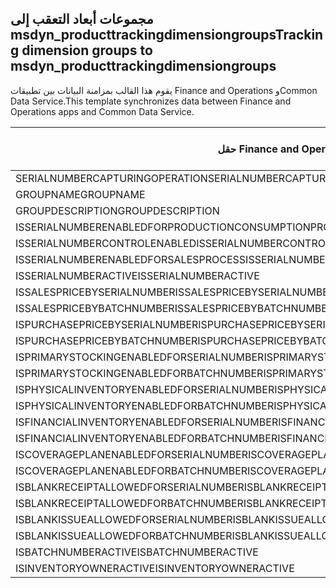 ## <a name="tracking-dimension-groups-to-msdyn_producttrackingdimensiongroups"></a><span data-ttu-id="b188b-101">مجموعات أبعاد التعقب إلى msdyn_producttrackingdimensiongroups</span><span class="sxs-lookup"><span data-stu-id="b188b-101">Tracking dimension groups to msdyn_producttrackingdimensiongroups</span></span>

<span data-ttu-id="b188b-102">يقوم هذا القالب بمزامنة البيانات بين تطبيقات Finance and Operations وCommon Data Service.</span><span class="sxs-lookup"><span data-stu-id="b188b-102">This template synchronizes data between Finance and Operations apps and Common Data Service.</span></span>

<span data-ttu-id="b188b-103">حقل Finance and Operations</span><span class="sxs-lookup"><span data-stu-id="b188b-103">Finance and Operations field</span></span> | <span data-ttu-id="b188b-104">نوع التعيين</span><span class="sxs-lookup"><span data-stu-id="b188b-104">Map type</span></span> | <span data-ttu-id="b188b-105">حقل Dynamics 365 الآخر</span><span class="sxs-lookup"><span data-stu-id="b188b-105">Other Dynamics 365 field</span></span> | <span data-ttu-id="b188b-106">القيمة الافتراضية</span><span class="sxs-lookup"><span data-stu-id="b188b-106">Default value</span></span>
---|---|---|---
<span data-ttu-id="b188b-107">SERIALNUMBERCAPTURINGOPERATION</span><span class="sxs-lookup"><span data-stu-id="b188b-107">SERIALNUMBERCAPTURINGOPERATION</span></span> | >< | <span data-ttu-id="b188b-108">msdyn_serialnumbercapturingoperation</span><span class="sxs-lookup"><span data-stu-id="b188b-108">msdyn_serialnumbercapturingoperation</span></span> | 
<span data-ttu-id="b188b-109">GROUPNAME</span><span class="sxs-lookup"><span data-stu-id="b188b-109">GROUPNAME</span></span> | = | <span data-ttu-id="b188b-110">msdyn_groupname</span><span class="sxs-lookup"><span data-stu-id="b188b-110">msdyn_groupname</span></span> | 
<span data-ttu-id="b188b-111">GROUPDESCRIPTION</span><span class="sxs-lookup"><span data-stu-id="b188b-111">GROUPDESCRIPTION</span></span> | = | <span data-ttu-id="b188b-112">msdyn_groupdescription</span><span class="sxs-lookup"><span data-stu-id="b188b-112">msdyn_groupdescription</span></span> | 
<span data-ttu-id="b188b-113">ISSERIALNUMBERENABLEDFORPRODUCTIONCONSUMPTIONPROCESS</span><span class="sxs-lookup"><span data-stu-id="b188b-113">ISSERIALNUMBERENABLEDFORPRODUCTIONCONSUMPTIONPROCESS</span></span> | >< | <span data-ttu-id="b188b-114">msdyn_issnenabledforpcprocess</span><span class="sxs-lookup"><span data-stu-id="b188b-114">msdyn_issnenabledforpcprocess</span></span> | 
<span data-ttu-id="b188b-115">ISSERIALNUMBERCONTROLENABLED</span><span class="sxs-lookup"><span data-stu-id="b188b-115">ISSERIALNUMBERCONTROLENABLED</span></span> | >< | <span data-ttu-id="b188b-116">msdyn_isserialnumbercontrolenabled</span><span class="sxs-lookup"><span data-stu-id="b188b-116">msdyn_isserialnumbercontrolenabled</span></span> | 
<span data-ttu-id="b188b-117">ISSERIALNUMBERENABLEDFORSALESPROCESS</span><span class="sxs-lookup"><span data-stu-id="b188b-117">ISSERIALNUMBERENABLEDFORSALESPROCESS</span></span> | >< | <span data-ttu-id="b188b-118">msdyn_isserialnumberenabledforsalesprocess</span><span class="sxs-lookup"><span data-stu-id="b188b-118">msdyn_isserialnumberenabledforsalesprocess</span></span> | 
<span data-ttu-id="b188b-119">ISSERIALNUMBERACTIVE</span><span class="sxs-lookup"><span data-stu-id="b188b-119">ISSERIALNUMBERACTIVE</span></span> | >< | <span data-ttu-id="b188b-120">msdyn_isserialnumberactive</span><span class="sxs-lookup"><span data-stu-id="b188b-120">msdyn_isserialnumberactive</span></span> | 
<span data-ttu-id="b188b-121">ISSALESPRICEBYSERIALNUMBER</span><span class="sxs-lookup"><span data-stu-id="b188b-121">ISSALESPRICEBYSERIALNUMBER</span></span> | >< | <span data-ttu-id="b188b-122">msdyn_issalespricebyserialnumber</span><span class="sxs-lookup"><span data-stu-id="b188b-122">msdyn_issalespricebyserialnumber</span></span> | 
<span data-ttu-id="b188b-123">ISSALESPRICEBYBATCHNUMBER</span><span class="sxs-lookup"><span data-stu-id="b188b-123">ISSALESPRICEBYBATCHNUMBER</span></span> | >< | <span data-ttu-id="b188b-124">msdyn_issalespricebybatchnumber</span><span class="sxs-lookup"><span data-stu-id="b188b-124">msdyn_issalespricebybatchnumber</span></span> | 
<span data-ttu-id="b188b-125">ISPURCHASEPRICEBYSERIALNUMBER</span><span class="sxs-lookup"><span data-stu-id="b188b-125">ISPURCHASEPRICEBYSERIALNUMBER</span></span> | >< | <span data-ttu-id="b188b-126">msdyn_ispurchasepricebyserialnumber</span><span class="sxs-lookup"><span data-stu-id="b188b-126">msdyn_ispurchasepricebyserialnumber</span></span> | 
<span data-ttu-id="b188b-127">ISPURCHASEPRICEBYBATCHNUMBER</span><span class="sxs-lookup"><span data-stu-id="b188b-127">ISPURCHASEPRICEBYBATCHNUMBER</span></span> | >< | <span data-ttu-id="b188b-128">msdyn_ispurchasepricebybatchnumber</span><span class="sxs-lookup"><span data-stu-id="b188b-128">msdyn_ispurchasepricebybatchnumber</span></span> | 
<span data-ttu-id="b188b-129">ISPRIMARYSTOCKINGENABLEDFORSERIALNUMBER</span><span class="sxs-lookup"><span data-stu-id="b188b-129">ISPRIMARYSTOCKINGENABLEDFORSERIALNUMBER</span></span> | >< | <span data-ttu-id="b188b-130">msdyn_isprimarystockingenabledforsn</span><span class="sxs-lookup"><span data-stu-id="b188b-130">msdyn_isprimarystockingenabledforsn</span></span> | 
<span data-ttu-id="b188b-131">ISPRIMARYSTOCKINGENABLEDFORBATCHNUMBER</span><span class="sxs-lookup"><span data-stu-id="b188b-131">ISPRIMARYSTOCKINGENABLEDFORBATCHNUMBER</span></span> | >< | <span data-ttu-id="b188b-132">msdyn_isprimarystockingenabledforbn</span><span class="sxs-lookup"><span data-stu-id="b188b-132">msdyn_isprimarystockingenabledforbn</span></span> | 
<span data-ttu-id="b188b-133">ISPHYSICALINVENTORYENABLEDFORSERIALNUMBER</span><span class="sxs-lookup"><span data-stu-id="b188b-133">ISPHYSICALINVENTORYENABLEDFORSERIALNUMBER</span></span> | >< | <span data-ttu-id="b188b-134">msdyn_isphysicalinventoryenabledforsn</span><span class="sxs-lookup"><span data-stu-id="b188b-134">msdyn_isphysicalinventoryenabledforsn</span></span> | 
<span data-ttu-id="b188b-135">ISPHYSICALINVENTORYENABLEDFORBATCHNUMBER</span><span class="sxs-lookup"><span data-stu-id="b188b-135">ISPHYSICALINVENTORYENABLEDFORBATCHNUMBER</span></span> | >< | <span data-ttu-id="b188b-136">msdyn_isphysicalinventoryenabledforbn</span><span class="sxs-lookup"><span data-stu-id="b188b-136">msdyn_isphysicalinventoryenabledforbn</span></span> | 
<span data-ttu-id="b188b-137">ISFINANCIALINVENTORYENABLEDFORSERIALNUMBER</span><span class="sxs-lookup"><span data-stu-id="b188b-137">ISFINANCIALINVENTORYENABLEDFORSERIALNUMBER</span></span> | >< | <span data-ttu-id="b188b-138">msdyn_isfinancialinventoryenabledforsn</span><span class="sxs-lookup"><span data-stu-id="b188b-138">msdyn_isfinancialinventoryenabledforsn</span></span> | 
<span data-ttu-id="b188b-139">ISFINANCIALINVENTORYENABLEDFORBATCHNUMBER</span><span class="sxs-lookup"><span data-stu-id="b188b-139">ISFINANCIALINVENTORYENABLEDFORBATCHNUMBER</span></span> | >< | <span data-ttu-id="b188b-140">msdyn_isfinancialinventoryenabledforbn</span><span class="sxs-lookup"><span data-stu-id="b188b-140">msdyn_isfinancialinventoryenabledforbn</span></span> | 
<span data-ttu-id="b188b-141">ISCOVERAGEPLANENABLEDFORSERIALNUMBER</span><span class="sxs-lookup"><span data-stu-id="b188b-141">ISCOVERAGEPLANENABLEDFORSERIALNUMBER</span></span> | >< | <span data-ttu-id="b188b-142">msdyn_iscoverageplanenabledforserialnumber</span><span class="sxs-lookup"><span data-stu-id="b188b-142">msdyn_iscoverageplanenabledforserialnumber</span></span> | 
<span data-ttu-id="b188b-143">ISCOVERAGEPLANENABLEDFORBATCHNUMBER</span><span class="sxs-lookup"><span data-stu-id="b188b-143">ISCOVERAGEPLANENABLEDFORBATCHNUMBER</span></span> | >< | <span data-ttu-id="b188b-144">msdyn_iscoverageplanenabledforbatchnumber</span><span class="sxs-lookup"><span data-stu-id="b188b-144">msdyn_iscoverageplanenabledforbatchnumber</span></span> | 
<span data-ttu-id="b188b-145">ISBLANKRECEIPTALLOWEDFORSERIALNUMBER</span><span class="sxs-lookup"><span data-stu-id="b188b-145">ISBLANKRECEIPTALLOWEDFORSERIALNUMBER</span></span> | >< | <span data-ttu-id="b188b-146">msdyn_isblankreceiptallowedforserialnumber</span><span class="sxs-lookup"><span data-stu-id="b188b-146">msdyn_isblankreceiptallowedforserialnumber</span></span> | 
<span data-ttu-id="b188b-147">ISBLANKRECEIPTALLOWEDFORBATCHNUMBER</span><span class="sxs-lookup"><span data-stu-id="b188b-147">ISBLANKRECEIPTALLOWEDFORBATCHNUMBER</span></span> | >< | <span data-ttu-id="b188b-148">msdyn_isblankreceiptallowedforbatchnumber</span><span class="sxs-lookup"><span data-stu-id="b188b-148">msdyn_isblankreceiptallowedforbatchnumber</span></span> | 
<span data-ttu-id="b188b-149">ISBLANKISSUEALLOWEDFORSERIALNUMBER</span><span class="sxs-lookup"><span data-stu-id="b188b-149">ISBLANKISSUEALLOWEDFORSERIALNUMBER</span></span> | >< | <span data-ttu-id="b188b-150">msdyn_isblankissueallowedforserialnumber</span><span class="sxs-lookup"><span data-stu-id="b188b-150">msdyn_isblankissueallowedforserialnumber</span></span> | 
<span data-ttu-id="b188b-151">ISBLANKISSUEALLOWEDFORBATCHNUMBER</span><span class="sxs-lookup"><span data-stu-id="b188b-151">ISBLANKISSUEALLOWEDFORBATCHNUMBER</span></span> | >< | <span data-ttu-id="b188b-152">msdyn_isblankissueallowedforbatchnumber</span><span class="sxs-lookup"><span data-stu-id="b188b-152">msdyn_isblankissueallowedforbatchnumber</span></span> | 
<span data-ttu-id="b188b-153">ISBATCHNUMBERACTIVE</span><span class="sxs-lookup"><span data-stu-id="b188b-153">ISBATCHNUMBERACTIVE</span></span> | >< | <span data-ttu-id="b188b-154">msdyn_isbatchnumberactive</span><span class="sxs-lookup"><span data-stu-id="b188b-154">msdyn_isbatchnumberactive</span></span> | 
<span data-ttu-id="b188b-155">ISINVENTORYOWNERACTIVE</span><span class="sxs-lookup"><span data-stu-id="b188b-155">ISINVENTORYOWNERACTIVE</span></span> | >< | <span data-ttu-id="b188b-156">msdyn_isinventoryowneractive</span><span class="sxs-lookup"><span data-stu-id="b188b-156">msdyn_isinventoryowneractive</span></span> | 
